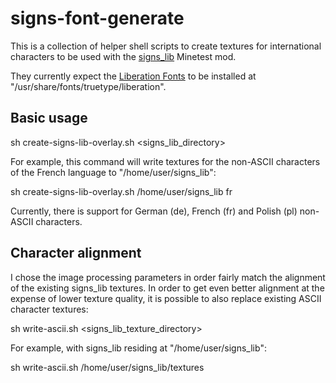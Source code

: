# signs-font-generate

This is a collection of helper shell scripts to create textures for
international characters to be used with the
[signs_lib](https://gitlab.com/VanessaE/signs_lib) Minetest mod.

They currently expect the
[Liberation Fonts](https://github.com/liberationfonts/liberation-fonts) to be
installed at "/usr/share/fonts/truetype/liberation".

## Basic usage

sh create-signs-lib-overlay.sh <signs_lib_directory> <language-code>

For example, this command will write textures for the non-ASCII characters
of the French language to "/home/user/signs_lib":

sh create-signs-lib-overlay.sh /home/user/signs_lib fr

Currently, there is support for German (de), French (fr) and Polish (pl)
non-ASCII characters.

## Character alignment

I chose the image processing parameters in order fairly match the alignment of
the existing signs_lib textures. In order to get even better alignment at
the expense of lower texture quality, it is possible to also replace existing
ASCII character textures:

sh write-ascii.sh <signs_lib_texture_directory>

For example, with signs_lib residing at "/home/user/signs_lib":

sh write-ascii.sh /home/user/signs_lib/textures
